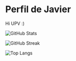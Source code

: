 
# Perfil de Javier

Hi UPV :)

![GitHub Stats](https://github-readme-stats.vercel.app/api?username=JaviMGG&show_icons=true&count_private=true&bg_color=000000&title_color=FFA500&text_color=FFFFFF&icon_color=FFA500)

![GitHub Streak](https://github-readme-streak-stats.herokuapp.com/?user=JaviMGG&theme=dark&hide_border=false&background=000000&ring=FFA500&fire=FFA500&currStreakLabel=FFA500)

![Top Langs](https://github-readme-stats.vercel.app/api/top-langs/?username=JaviMGG&layout=compact&bg_color=000000&title_color=FFA500&text_color=FFFFFF)

